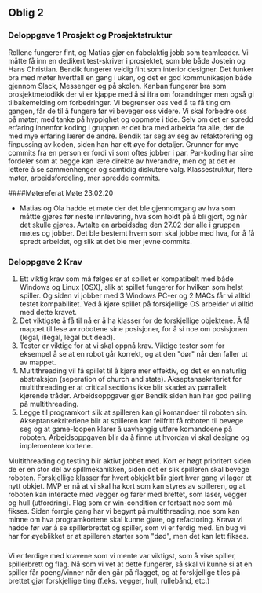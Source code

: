 ## Oblig 2
### Deloppgave 1 Prosjekt og Prosjektstruktur
Rollene fungerer fint, og Matias gjør en fabelaktig jobb som teamleader.
Vi måtte få inn en dedikert test-skriver i prosjektet, som ble både Jostein og 
Hans Christian. Bendik fungerer veldig fint som interior designer. Det funker bra med møter hvertfall en gang i uken, og det er god
kommunikasjon både gjennom Slack, Messenger og på skolen.
Kanban fungerer bra som prosjektmetodikk der vi er kjappe med å si ifra
om forandringer men også gi tilbakemelding om forbedringer. Vi begrenser
oss ved å ta få ting om gangen, får de til å fungere før vi beveger oss
videre. Vi skal forbedre oss på møter, med tanke på hyppighet og oppmøte i tide.
Selv om det er spredd erfaring innenfor koding i gruppen
er det bra med arbeida fra alle, der de med mye erfaring lærer
de andre. Bendik tar seg av seg av refaktorering og finpussing av koden,
siden han har ett øye for detaljer. Grunner for mye commits fra en person er fordi
vi som oftes jobber i par. Par-koding har sine fordeler som at begge kan
lære direkte av hverandre, men og at det er lettere å se sammenhenger
og samtidig diskutere valg. Klassestruktur, flere møter, arbeidsfordeling, mer spredde commits.

####Møtereferat
 Møte 23.02.20
 - Matias og Ola hadde et møte der det ble gjennomgang av hva som måttte gjøres før neste innlevering,
 hva som holdt på å bli gjort, og når det skulle gjøres. Avtalte en arbeidsdag
 den 27.02 der alle i gruppen møtes og jobber. Det ble bestemt hvem som
 skal jobbe med hva, for å få spredt arbeidet, og slik at det ble mer jevne commits.

### Deloppgave 2 Krav
1. Ett viktig krav som må følges er at spillet er kompatibelt med både
Windows og Linux (OSX), slik at spillet fungerer for hvilken som helst spiller. Og siden vi jobber med 3 Windows PC-er og 2
MACs får vi alltid testet kompabilitet. Ved å kjøre spillet på forskjellige OS arbeider vi alltid med dette kravet.
2. Det viktigste å få til nå er å ha klasser for de forskjellige
objektene. Å få mappet til lese av robotene sine posisjoner, for å
si noe om posisjonen (legal, illegal, legal but dead). 
3. Tester er viktige for at vi skal oppnå krav. Viktige tester som for
eksempel å se at en robot går korrekt, og at den "dør" når den faller ut av mappet.
4. Multithreading vil få spillet til å kjøre mer effektiv, og det er en naturlig abstraksjon (seperation of church and  state).
Akseptansekriteriet for multithreading er at critical sections ikke blir skadet av parrallelt kjørende tråder. Arbeidsoppgaver
gjør Bendik siden han har god peiling på multithreading.
5. Legge til programkort slik at spilleren kan gi komandoer til roboten sin. Akseptansekriteriene 
blir at spilleren kan feilfritt få roboten til bevege seg og at game-loopen klarer å 
uavhengig utføre komandoene på roboten. Arbeidsoppgaven blir da å finne ut hvordan vi skal designe og
implementere kortene.

Multithreading og testing blir aktivt jobbet med. Kort er høgt prioritert siden 
de er en stor del av spillmekanikken, siden det er slik spilleren skal bevege roboten.
Forskjellige klasser for hvert obkjekt blir gjort hver gang vi lager et nytt obkjet.
MVP er nå at vi skal ha kort som kan styres av spilleren, og at roboten kan interacte med
vegger og farer med brettet, som laser, vegger og hull (utfordring). Flag som er 
win-condition er fortsatt noe som må fikses.
Siden forrgie gang har vi begynt på multithreading, noe som kan minne om hva programkortene skal kunne gjøre,
og refactoring. Krava vi hadde før var å se spillerbrettet og spiller, som vi er ferdig med.
En bug vi har for øyeblikket er at spilleren starter som "død", men det kan lett fikses.

###
Vi er ferdige med kravene som vi mente var viktigst, som å vise spiller,
spillerbrett og flag. Nå som vi vet at dette fungerer, så skal vi kunne
si at en spiller får poeng/vinner når den går på flagget, og at forskjellige
tiles på brettet gjør forskjellige ting (f.eks. vegger, hull, rullebånd, etc.)


